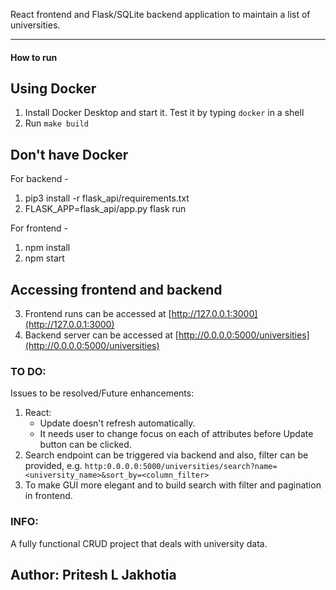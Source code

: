 React frontend and Flask/SQLite backend application to maintain a list of universities.

---

#### How to run
## Using Docker
1. Install Docker Desktop and start it. Test it by typing `docker` in a shell
2. Run `make build`
   
## Don't have Docker
For backend -
1. pip3 install -r flask_api/requirements.txt 
2. FLASK_APP=flask_api/app.py flask run

For frontend - 
1. npm install 
2. npm start
   
## Accessing frontend and backend
3. Frontend runs can be accessed at [http://127.0.0.1:3000](http://127.0.0.1:3000)
4. Backend server can be accessed at [http://0.0.0.0:5000/universities](http://0.0.0.0:5000/universities)

### TO DO:
Issues to be resolved/Future enhancements:

1. React:
    - Update doesn't refresh automatically.
    - It needs user to change focus on each of attributes before Update button can be clicked.
2. Search endpoint can be triggered via backend and also, filter can be provided, e.g. `http:0.0.0.0:5000/universities/search?name=<university_name>&sort_by=<column_filter>`
3. To make GUI more elegant and to build search with filter and pagination in frontend.

### INFO:
A fully functional CRUD project that deals with university data.

## Author: Pritesh L Jakhotia
